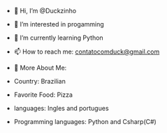 - 👋 Hi, I’m @Duckzinho
- 👀 I’m interested in progamming
- 🌱 I’m currently learning Python
- 📫 How to reach me: contatocomduck@gmail.com 


- 👀 More About Me:

- Country: Brazilian
- Favorite Food: Pizza
- languages: Ingles and portugues
- Programming languages: Python and Csharp(C#)

<!---
Duckzinho/Duckzinho is a ✨ special ✨ repository because its `README.md` (this file) appears on your GitHub profile.
You can click the Preview link to take a look at your changes.
--->
